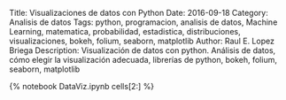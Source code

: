 Title: Visualizaciones de datos con Python
Date: 2016-09-18
Category: Analisis de datos
Tags: python, programacion, analisis de datos, Machine Learning, matematica, probabilidad, estadistica, distribuciones, visualizaciones, bokeh, folium, seaborn, matplotlib
Author: Raul E. Lopez Briega
Description: Visualización de datos con python. Análisis de datos, cómo elegir la visualización adecuada, librerías de python, bokeh, folium, seaborn, matplotlib

{% notebook DataViz.ipynb cells[2:] %}

